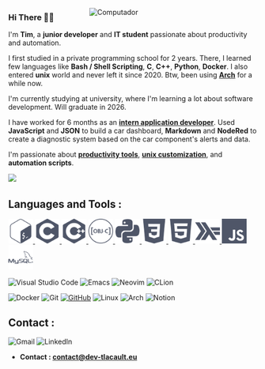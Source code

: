 <img src="https://raw.githubusercontent.com/MicaelliMedeiros/micaellimedeiros/master/image/computer-illustration.png"
min-width="340px" max-width="400px" width="340px" align="right" alt="Computador">
<p align="left">

<h3>Hi There 👋🏻</h3>

I'm <strong>Tim</strong>, a <strong>junior developer</strong> and <strong>IT student</strong> passionate about productivity and automation.

I first studied in a private programming school for 2 years. There, I learned few languages like <strong>Bash / Shell Scripting</strong>, <strong>C</strong>, <strong>C++</strong>, <strong>Python</strong>, <strong>Docker</strong>. I also entered <strong>unix</strong> world and never left it since 2020. Btw, been using <strong>[Arch](https://garudalinux.org/)</strong> for a while now.

I'm currently studying at university, where I'm learning a lot about software development. Will graduate in 2026.

I have worked for 6 months as an <strong>[intern application developer](https://github.com/TLacault/internship)</strong>.
Used <strong>JavaScript</strong> and <strong>JSON</strong> to build a car dashboard, <strong>Markdown</strong> and <strong>NodeRed</strong> to create a diagnostic system based on the car component's alerts and data.

I'm passionate about <strong>[productivity tools](https://www.notion.so/)</strong>, <strong>[unix customization](https://www.reddit.com/r/unixporn/)</strong>, and <strong>automation scripts</strong>.
</p>

<img height="180em" src="https://github-readme-stats.vercel.app/api?username=tlacault&count_private=true&theme=nord&show_icons=true"/>

<h2 align="left">Languages and Tools :</h2>
<p align="left">

<a href="https://www.gnu.org/software/bash/" target="_blank" rel="noreferrer"> <img src="./img/bash.png" alt="bash" width="50" height="50"/> </a> <a href="https://www.cprogramming.com/"> <img src="./img/c.png" alt="c" width="50" height="50"/> </a>    <a href="https://www.w3schools.com/cpp/" target="_blank" rel="noreferrer"> <img src="./img/cpp.png" alt="cplusplus" width="50" height="50"/> </a> <a href="https://developer.apple.com/library/archive/documentation/Cocoa/Conceptual/ProgrammingWithObjectiveC/Introduction/Introduction.html" target="_blank" rel="noreferrer"> <img src="./img/c_obj.png" alt="objectivec" width="50" height="50"/> </a> <a href="https://www.python.org" target="_blank" rel="noreferrer"> <img src="./img/python.png" alt="python" width="50" height="50"/> </a> <a href="https://www.w3schools.com/css/" target="_blank" rel="noreferrer"> <img src="./img/css.png" alt="css3" width="50" height="50"/> </a> <a href="https://www.w3.org/html/" target="_blank" rel="noreferrer"> <img src="./img/html.png" alt="html5" width="50" height="50"/> </a> <a href="https://www.haskell.org/" target="_blank" rel="noreferrer"> <img src="./img/haskell.png" alt="haskell" width="50" height="50"/> </a> <a href="https://developer.mozilla.org/en-US/docs/Web/JavaScript" target="_blank" rel="noreferrer"> <img src="./img/js.png" alt="javascript" width="50" height="50"/> </a> <a href="https://www.mysql.com/" target="_blank" rel="noreferrer"> <img src="./img/sql.png" alt="mysql" width="50" height="50"/> </a> </p>

![Visual Studio Code](https://img.shields.io/badge/Visual%20Studio%20Code-0078d7.svg?style=for-the-badge&logo=visual-studio-code&logoColor=white)
![Emacs](https://img.shields.io/badge/Emacs-%237F5AB6.svg?&style=for-the-badge&logo=gnu-emacs&logoColor=white)
![Neovim](https://img.shields.io/badge/NeoVim-%2357A143.svg?&style=for-the-badge&logo=neovim&logoColor=white)
![CLion](https://img.shields.io/badge/CLion-black?style=for-the-badge&logo=clion&logoColor=white)

![Docker](https://img.shields.io/badge/docker-%230db7ed.svg?style=for-the-badge&logo=docker&logoColor=white)
![Git](https://img.shields.io/badge/git-%23F05033.svg?style=for-the-badge&logo=git&logoColor=white)
[![GitHub](https://img.shields.io/badge/github-%23121011.svg?style=for-the-badge&logo=github&logoColor=white)](https://github.com/TLacault)
![Linux](https://img.shields.io/badge/Linux-FCC624?style=for-the-badge&logo=linux&logoColor=black)
![Arch](https://img.shields.io/badge/Arch%20Linux-1793D1?logo=arch-linux&logoColor=fff&style=for-the-badge)
![Notion](https://img.shields.io/badge/Notion-%23000000.svg?style=for-the-badge&logo=notion&logoColor=white)

<h2 align="left">Contact :</h2>

![Gmail](https://img.shields.io/badge/Gmail-D14836?style=for-the-badge&logo=gmail&logoColor=white)
![LinkedIn](https://img.shields.io/badge/linkedin-%230077B5.svg?style=for-the-badge&logo=linkedin&logoColor=white)

* <strong>Contact : contact@dev-tlacault.eu</strong>